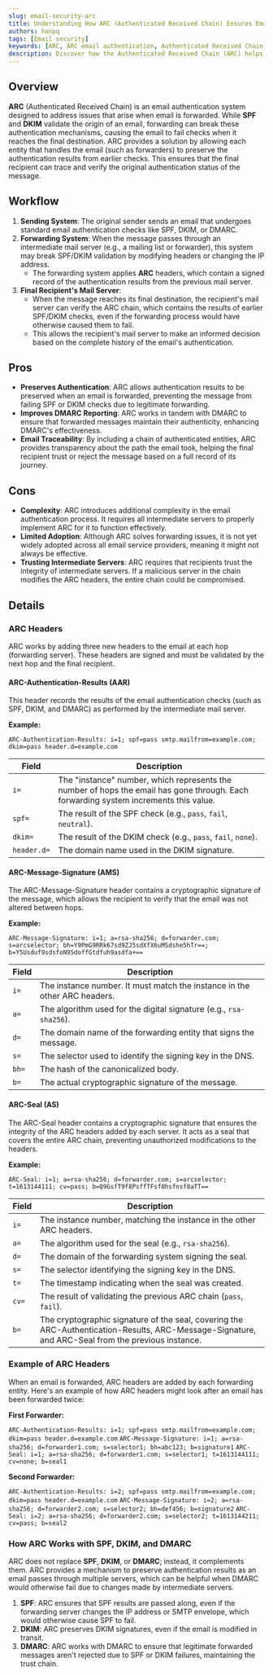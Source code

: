 ```yaml
---
slug: email-security-arc
title: Understanding How ARC (Authenticated Received Chain) Ensures Email Authentication Through Forwarding
authors: hanpq
tags: [Email security]
keywords: [ARC, ARC email authentication, Authenticated Received Chain, ARC headers, email forwarding security, ARC with SPF DKIM DMARC, email authentication chain, ARC workflow, preventing email spoofing, email authentication integrity, preserving email authenticity.]
description: Discover how the Authenticated Received Chain (ARC) helps preserve email authentication results when messages are forwarded. Learn about ARC's role in complementing SPF, DKIM, and DMARC, its workflow, advantages, and limitations in maintaining email security across multiple hops.
---
```


<div class="fb-share-button"
data-href="https://getps.dev/blog/email-security-arc"
data-layout="button"
data-size="small">
</div>

## Overview

**ARC** (Authenticated Received Chain) is an email authentication system designed to address issues that arise when email is forwarded. While **SPF** and **DKIM** validate the origin of an email, forwarding can break these authentication mechanisms, causing the email to fail checks when it reaches the final destination. ARC provides a solution by allowing each entity that handles the email (such as forwarders) to preserve the authentication results from earlier checks. This ensures that the final recipient can trace and verify the original authentication status of the message.

## Workflow

1. **Sending System**: The original sender sends an email that undergoes standard email authentication checks like SPF, DKIM, or DMARC.
2. **Forwarding System**: When the message passes through an intermediate mail server (e.g., a mailing list or forwarder), this system may break SPF/DKIM validation by modifying headers or changing the IP address.
   * The forwarding system applies **ARC** headers, which contain a signed record of the authentication results from the previous mail server.
3. **Final Recipient's Mail Server**:
   * When the message reaches its final destination, the recipient's mail server can verify the ARC chain, which contains the results of earlier SPF/DKIM checks, even if the forwarding process would have otherwise caused them to fail.
   * This allows the recipient's mail server to make an informed decision based on the complete history of the email's authentication.

## Pros

* **Preserves Authentication**: ARC allows authentication results to be preserved when an email is forwarded, preventing the message from failing SPF or DKIM checks due to legitimate forwarding.
* **Improves DMARC Reporting**: ARC works in tandem with DMARC to ensure that forwarded messages maintain their authenticity, enhancing DMARC's effectiveness.
* **Email Traceability**: By including a chain of authenticated entities, ARC provides transparency about the path the email took, helping the final recipient trust or reject the message based on a full record of its journey.

## Cons

* **Complexity**: ARC introduces additional complexity in the email authentication process. It requires all intermediate servers to properly implement ARC for it to function effectively.
* **Limited Adoption**: Although ARC solves forwarding issues, it is not yet widely adopted across all email service providers, meaning it might not always be effective.
* **Trusting Intermediate Servers**: ARC requires that recipients trust the integrity of intermediate servers. If a malicious server in the chain modifies the ARC headers, the entire chain could be compromised.

## Details

### ARC Headers

ARC works by adding three new headers to the email at each hop (forwarding server). These headers are signed and must be validated by the next hop and the final recipient.

#### ARC-Authentication-Results (AAR)

This header records the results of the email authentication checks (such as SPF, DKIM, and DMARC) as performed by the intermediate mail server.

**Example:**

`ARC-Authentication-Results: i=1; spf=pass smtp.mailfrom=example.com; dkim=pass header.d=example.com`

| **Field**   | **Description**                                                                                                                      |
| ----------- | ------------------------------------------------------------------------------------------------------------------------------------ |
| `i=`        | The "instance" number, which represents the number of hops the email has gone through. Each forwarding system increments this value. |
| `spf=`      | The result of the SPF check (e.g., `pass`, `fail`, `neutral`).                                                                       |
| `dkim=`     | The result of the DKIM check (e.g., `pass`, `fail`, `none`).                                                                         |
| `header.d=` | The domain name used in the DKIM signature.                                                                                          |

#### ARC-Message-Signature (AMS)

The ARC-Message-Signature header contains a cryptographic signature of the message, which allows the recipient to verify that the email was not altered between hops.

**Example:**

`ARC-Message-Signature: i=1; a=rsa-sha256; d=forwarder.com; s=arcselector; bh=Y9PmG9RRk67sd9ZJ5sdXfX6uMSdshe5hTr==; b=Y5Usduf9sdsfoN9SdoffGtdfuh9asdfa+==`

| **Field** | **Description**                                                           |
| --------- | ------------------------------------------------------------------------- |
| `i=`      | The instance number. It must match the instance in the other ARC headers. |
| `a=`      | The algorithm used for the digital signature (e.g., `rsa-sha256`).        |
| `d=`      | The domain name of the forwarding entity that signs the message.          |
| `s=`      | The selector used to identify the signing key in the DNS.                 |
| `bh=`     | The hash of the canonicalized body.                                       |
| `b=`      | The actual cryptographic signature of the message.                        |

#### ARC-Seal (AS)

The ARC-Seal header contains a cryptographic signature that ensures the integrity of the ARC headers added by each server. It acts as a seal that covers the entire ARC chain, preventing unauthorized modifications to the headers.

**Example:**

`ARC-Seal: i=1; a=rsa-sha256; d=forwarder.com; s=arcselector; t=1613144111; cv=pass; b=Q9GsfT9f8PsffTFsf8hsfnsf8aTT==`

| **Field** | **Description**                                                                                                                                   |
| --------- | ------------------------------------------------------------------------------------------------------------------------------------------------- |
| `i=`      | The instance number, matching the instance in the other ARC headers.                                                                              |
| `a=`      | The algorithm used for the seal (e.g., `rsa-sha256`).                                                                                             |
| `d=`      | The domain of the forwarding system signing the seal.                                                                                             |
| `s=`      | The selector identifying the signing key in the DNS.                                                                                              |
| `t=`      | The timestamp indicating when the seal was created.                                                                                               |
| `cv=`     | The result of validating the previous ARC chain (`pass`, `fail`).                                                                                 |
| `b=`      | The cryptographic signature of the seal, covering the ARC-Authentication-Results, ARC-Message-Signature, and ARC-Seal from the previous instance. |

### Example of ARC Headers

When an email is forwarded, ARC headers are added by each forwarding entity. Here's an example of how ARC headers might look after an email has been forwarded twice:

**First Forwarder:**

`ARC-Authentication-Results: i=1; spf=pass smtp.mailfrom=example.com; dkim=pass header.d=example.com`
`ARC-Message-Signature: i=1; a=rsa-sha256; d=forwarder1.com; s=selector1; bh=abc123; b=signature1`
`ARC-Seal: i=1; a=rsa-sha256; d=forwarder1.com; s=selector1; t=1613144111; cv=none; b=seal1`

**Second Forwarder:**

`ARC-Authentication-Results: i=2; spf=pass smtp.mailfrom=example.com; dkim=pass header.d=example.com`
`ARC-Message-Signature: i=2; a=rsa-sha256; d=forwarder2.com; s=selector2; bh=def456; b=signature2`
`ARC-Seal: i=2; a=rsa-sha256; d=forwarder2.com; s=selector2; t=1613144211; cv=pass; b=seal2`

### How ARC Works with SPF, DKIM, and DMARC

ARC does not replace **SPF**, **DKIM**, or **DMARC**; instead, it complements them. ARC provides a mechanism to preserve authentication results as an email passes through multiple servers, which can be helpful when DMARC would otherwise fail due to changes made by intermediate servers.

1. **SPF**: ARC ensures that SPF results are passed along, even if the forwarding server changes the IP address or SMTP envelope, which would otherwise cause SPF to fail.
2. **DKIM**: ARC preserves DKIM signatures, even if the email is modified in transit.
3. **DMARC**: ARC works with DMARC to ensure that legitimate forwarded messages aren't rejected due to SPF or DKIM failures, maintaining the trust chain.

<Comments />
